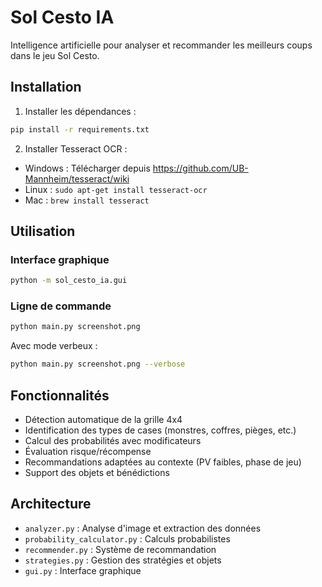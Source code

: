 # Sol Cesto IA

Intelligence artificielle pour analyser et recommander les meilleurs coups dans le jeu Sol Cesto.

## Installation

1. Installer les dépendances :
```bash
pip install -r requirements.txt
```

2. Installer Tesseract OCR :
- Windows : Télécharger depuis https://github.com/UB-Mannheim/tesseract/wiki
- Linux : `sudo apt-get install tesseract-ocr`
- Mac : `brew install tesseract`

## Utilisation

### Interface graphique
```bash
python -m sol_cesto_ia.gui
```

### Ligne de commande
```bash
python main.py screenshot.png
```

Avec mode verbeux :
```bash
python main.py screenshot.png --verbose
```

## Fonctionnalités

- Détection automatique de la grille 4x4
- Identification des types de cases (monstres, coffres, pièges, etc.)
- Calcul des probabilités avec modificateurs
- Évaluation risque/récompense
- Recommandations adaptées au contexte (PV faibles, phase de jeu)
- Support des objets et bénédictions

## Architecture

- `analyzer.py` : Analyse d'image et extraction des données
- `probability_calculator.py` : Calculs probabilistes
- `recommender.py` : Système de recommandation
- `strategies.py` : Gestion des stratégies et objets
- `gui.py` : Interface graphique